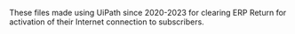 These files made using UiPath since 2020-2023 for clearing ERP Return for activation of their Internet connection to subscribers.
